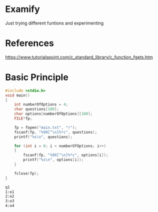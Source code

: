 # Examify
Just trying different funtions and experimenting
# References
https://www.tutorialspoint.com/c_standard_library/c_function_fgets.htm
# Basic Principle
```c
#include <stdio.h>
void main()
{
    int numberOfOptions = 4;
    char questions[100];
    char options[numberOfOptions][100];
    FILE*fp;

    fp = fopen("main.txt", "r");
    fscanf(fp, "%99[^\n]%*c", questions); 
    printf("%s\n", questions);

    for (int i = 0; i < numberOfOptions; i++) 
    {
        fscanf(fp, "%99[^\n]%*c", options[i]); 
        printf("%s\n", options[i]);
    }

    fclose(fp);
}
```

```txt
q1
1:o1
2:o2
3:o3
4:o4
```
